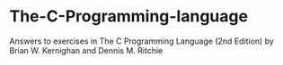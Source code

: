 # The-C-Programming-language
Answers to exercises in The C Programming Language (2nd Edition) by Brian W. Kernighan and Dennis M. Ritchie
